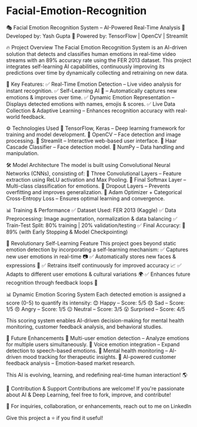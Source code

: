 # Facial-Emotion-Recognition
🎭 Facial Emotion Recognition System – AI-Powered Real-Time Analysis
🚀 Developed by: Yash Gupta
🧠 Powered by: TensorFlow | OpenCV | Streamlit

🔥 Project Overview
The Facial Emotion Recognition System is an AI-driven solution that detects and classifies human emotions in real-time video streams with an 89% accuracy rate using the FER 2013 dataset. This project integrates self-learning AI capabilities, continuously improving its predictions over time by dynamically collecting and retraining on new data.

🚀 Key Features:
✅ Real-Time Emotion Detection – Live video analysis for instant recognition.
✅ Self-Learning AI 🤖 – Automatically captures new emotions & improves over time.
✅ Dynamic Emotion Representation – Displays detected emotions with names, emojis & scores.
✅ Live Data Collection & Adaptive Learning – Enhances recognition accuracy with real-world feedback.

⚙️ Technologies Used
🔹 TensorFlow, Keras – Deep learning framework for training and model development.
🔹 OpenCV – Face detection and image processing.
🔹 Streamlit – Interactive web-based user interface.
🔹 Haar Cascade Classifier – Face detection model.
🔹 NumPy – Data handling and manipulation.

🛠 Model Architecture
The model is built using Convolutional Neural Networks (CNNs), consisting of:
🔹 Three Convolutional Layers – Feature extraction using ReLU activation and Max Pooling.
🔹 Final Softmax Layer – Multi-class classification for emotions.
🔹 Dropout Layers – Prevents overfitting and improves generalization.
🔹 Adam Optimizer + Categorical Cross-Entropy Loss – Ensures optimal learning and convergence.

📊 Training & Performance
✅ Dataset Used: FER 2013 (Kaggle)
✅ Data Preprocessing: Image augmentation, normalization & data balancing
✅ Train-Test Split: 80% training | 20% validation/testing
✅ Final Accuracy: 🚀 89% (with Early Stopping & Model Checkpointing)

🤯 Revolutionary Self-Learning Feature
This project goes beyond static emotion detection by incorporating a self-learning mechanism:
✅ Captures new user emotions in real-time 📷
✅ Automatically stores new faces & expressions 🧠
✅ Retrains itself continuously for improved accuracy 📈
✅ Adapts to different user emotions & cultural variations 🌍
✅ Enhances future recognition through feedback loops 🔄

📊 Dynamic Emotion Scoring System
Each detected emotion is assigned a score (0-5) to quantify its intensity:
😊 Happy – Score: 5/5
😞 Sad – Score: 1/5
😠 Angry – Score: 1/5
😐 Neutral – Score: 3/5
😮 Surprised – Score: 4/5

This scoring system enables AI-driven decision-making for mental health monitoring, customer feedback analysis, and behavioral studies.

🚀 Future Enhancements
🔹 Multi-user emotion detection – Analyze emotions for multiple users simultaneously.
🔹 Voice emotion integration – Expand detection to speech-based emotions.
🔹 Mental health monitoring – AI-driven mood tracking for therapeutic insights.
🔹 AI-powered customer feedback analysis – Emotion-based market research.

This AI is evolving, learning, and redefining real-time human interaction! 🌎

🎯 Contribution & Support
Contributions are welcome! If you're passionate about AI & Deep Learning, feel free to fork, improve, and contribute!

📩 For inquiries, collaboration, or enhancements, reach out to me on LinkedIn

Give this project a ⭐ if you find it useful!


